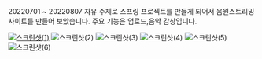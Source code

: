 20220701 ~ 20220807 자유 주제로 스프링 프로젝트를 만들게 되어서 음원스트리밍 사이트를 만들어 보았습니다.
주요 기능은 업로드,음악 감상입니다.

<a href="http://49.142.157.251:9090/javagreenS_lhs/"> ![스크린샷(1)](https://user-images.githubusercontent.com/102267901/186842518-09f629b3-89b3-4ebc-b01c-5a69c7dde11a.png)</a>
![스크린샷(2)](https://user-images.githubusercontent.com/102267901/186843110-bfd993ef-9fd1-4efe-8342-4f6edc733242.png)
![스크린샷(3)](https://user-images.githubusercontent.com/102267901/186843116-e14505db-cbaa-4f45-a272-b8ea37c5b192.png)
![스크린샷(4)](https://user-images.githubusercontent.com/102267901/186843117-d0fa59e4-9449-4157-8185-e427483ae73e.png)
![스크린샷(5)](https://user-images.githubusercontent.com/102267901/186843119-ead0613c-9e32-4ff7-99bd-f0937f1c1b66.png)
![스크린샷(6)](https://user-images.githubusercontent.com/102267901/186843121-e7646b65-59f7-4694-b659-dfd1a0d9f56e.png)
